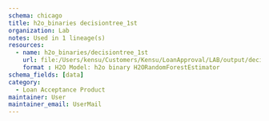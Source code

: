 ```yaml
---
schema: chicago
title: h2o_binaries decisiontree_1st
organization: Lab
notes: Used in 1 lineage(s)
resources:
  - name: h2o_binaries/decisiontree_1st 
    url: file:/Users/kensu/Customers/Kensu/LoanApproval/LAB/output/decisiontree_1st/h2o_binaries/decisiontree_1st 
    format : H2O Model: h2o binary H2ORandomForestEstimator
schema_fields: [data]
category:
  - Loan Acceptance Product
maintainer: User
maintainer_email: UserMail
---
```

